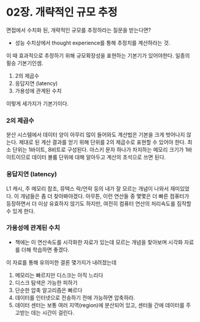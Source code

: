 # 02장. 개략적인 규모 추정

면접에서 수치화 된, 개략적인 규모를 추정하라는 질문을 받는다면?
 - 성능 수치상에서 thought experience를 통해 추정치를 계산하라는 것.

이 때 효과적으로 추정하기 위해 규모확장성을 표현하는 기본기가 있어야한다. 일종의 필승 기본기인셈.
1) 2의 제곱수
2) 응답지연 (latency)
3) 가용성에 관계된 수치

이렇게 세가지가 기본기이다. 

### 2의 제곱수
분산 시스템에서 데이터 양이 아무리 많이 들어와도 계산법은 기본을 크게 벗어나지 않는다. 제대로 된 계산 결과를
얻기 위해 단위를 2의 제곱수로 표현할 수 있어야 한다.
최소 단위는 1바이트, 8비트로 구성된다. 아스키 문자 하나가 차지하는 메모리 크기가 1바이트이므로 
데이터 볼륨 단위에 대해 알아두고 계산의 초석으로 쓰면 된다.

### 응답지연 (latency)
L1 캐시, 주 메모리 참조, 뮤텍스 락/언락 등의 내가 잘 모르는 개념이 나와서 재미있었다.
이 개념들은 좀 더 찾아봐야겠다. 아무튼, 이런 연산들 중 몇몇은 더 빠른 컴퓨터가 등장하면서 더 이상 
유효하지 않기도 하지만, 여전히 컴퓨터 연산의 처리속도를 짐작할 수 있게 한다.


### 가용성에 관계된 수치
+ 책에는 이 연산속도를 시각화한 자료가 있는데 모르는 개념을 찾아보며 시각화 자료를 더해 학습하면 좋겠다. 

이 자료를 통해 유의미한 결론 몇가지가 내려졌는데
1) 메모리는 빠르지만 디스크는 아직 느리다
2) 디스크 탐색은 가능한 피하기
3) 단순한 압축 알고리즘은 빠르다
4) 데이터를 인터넷으로 전송하기 전에 가능하면 압축하라.
5) 데이터 센터는 보통 여러 지역(region)에 분산되어 있고, 센터들 간에 데이터를 주고받는 데는 시간이 걸린다.
